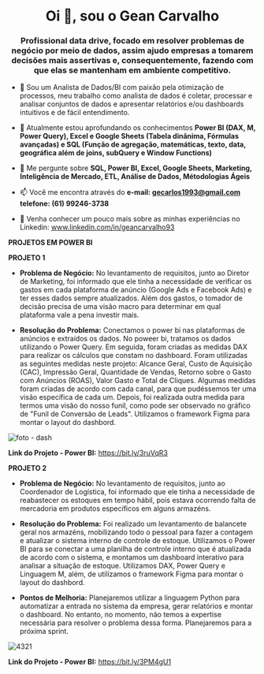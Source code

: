 
<h1 align="center">Oi 👋, sou o Gean Carvalho</h1>
<h3 align="center"> Profissional data drive, focado em resolver problemas de negócio por meio de dados, assim ajudo empresas a tomarem decisões mais assertivas e, consequentemente, fazendo com que elas se mantenham em ambiente competitivo.</h3>

- 🔭 Sou um Analista de Dados/BI com paixão pela otimização de processos, meu trabalho como analista de dados é coletar, processar e analisar conjuntos de dados e apresentar relatórios e/ou dashboards intuitivos e de fácil entendimento. 

- 🌱 Atualmente estou aprofundando os conhecimentos **Power BI (DAX, M, Power Query), Excel e Google Sheets (Tabela dinânima, Fórmulas avançadas) e SQL (Função de agregação, matemáticas, texto, data, geográfica além de joins, subQuery e Window Functions)**

- 💬 Me pergunte sobre **SQL, Power BI, Excel, Google Sheets, Marketing, Inteligência de Mercado, ETL, Análise de Dados, Métodologias Ágeis**

- 📫 Você me encontra através do **e-mail: gecarlos1993@gmail.com telefone: (61) 99246-3738**

- 📄 Venha conhecer um pouco mais sobre as minhas experiências no Linkedin: www.linkedin.com/in/geancarvalho93


**PROJETOS EM POWER BI**


**PROJETO 1**

- **Problema de Negócio:**
No levantamento de requisitos, junto ao Diretor de Marketing, foi informado que ele tinha a necessidade de verificar os gastos em cada plataforma de anúncio (Google Ads e Facebook Ads) e ter esses dados sempre atualizados. Além dos gastos, o tomador de decisão precisa de uma visão macro para determinar em qual plataforma vale a pena investir mais.

- **Resolução do Problema:**
Conectamos o power bi nas plataformas de anúncios e extraídos os dados. No poweer bi, tratamos os dados utilizando o Power Query. Em seguida, foram criadas as medidas DAX para realizar os cálculos que constam no dashboard. Foram utilizadas as seguintes medidas neste projeto: Alcance Geral, Custo de Aquisição (CAC), Impressão Geral, Quantidade de Vendas, Retorno sobre o Gasto com Anúncios (ROAS), Valor Gasto e Total de Cliques. Algumas medidas foram criadas de acordo com cada canal, para que pudéssemos ter uma visão específica de cada um. Depois, foi realizada outra medida para termos uma visão do nosso funil, como pode ser observado no gráfico de "Funil de Conversão de Leads". Utilizamos o framework Figma para montar o layout do dashbord.

![foto - dash](https://github.com/GCarvalhoDados/GCarvalhoDados/assets/143357166/06e9803c-c4c9-47c3-a81c-528fb2be801e)

**Link do Projeto - Power BI:** https://bit.ly/3ruVqR3


**PROJETO 2**

- **Problema de Negócio:**
  No levantamento de requisitos, junto ao Coordenador de Logística, foi informado que ele tinha a necessidade de reabastecer os estoques em tempo hábil, pois estava ocorrendo falta de mercadoria em produtos específicos em alguns armazéns.

- **Resolução do Problema:**
  Foi realizado um levantamento de balancete geral nos armazéns, mobilizando todo o pessoal para fazer a contagem e atualizar o sistema interno de controle de estoque. Utilizamos o Power BI para se conectar a uma planilha de controle interno que é atualizada de acordo com o sistema, e montamos um dashboard interativo para analisar a situação de estoque. 
  Utilizamos DAX, Power Query e Linguagem M, além, de utilizamos o framework Figma para montar o layout do dashbord.
  
- **Pontos de Melhoria:**
  Planejaremos utilizar a linguagem Python para automatizar a entrada no sistema da empresa, gerar relatórios e montar o dashboard. No entanto, no momento, não temos a expertise necessária para resolver o problema dessa forma. Planejaremos para a próxima sprint.

![4321](https://github.com/GCarvalhoDados/GCarvalhoDados/assets/143357166/4870f76e-833f-429f-9bbd-bb6567716092)


**Link do Projeto - Power BI:** https://bit.ly/3PM4gU1
  









  
